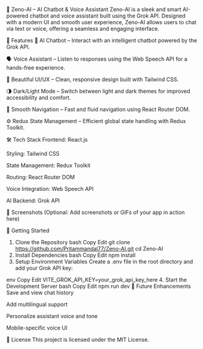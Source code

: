 🤖 Zeno-AI – AI Chatbot & Voice Assistant
Zeno-AI is a sleek and smart AI-powered chatbot and voice assistant built using the Grok API. Designed with a modern UI and smooth user experience, Zeno-AI allows users to chat via text or voice, offering a seamless and engaging interface.

🚀 Features
💬 AI Chatbot – Interact with an intelligent chatbot powered by the Grok API.

🗣️ Voice Assistant – Listen to responses using the Web Speech API for a hands-free experience.

🎨 Beautiful UI/UX – Clean, responsive design built with Tailwind CSS.

🌗 Dark/Light Mode – Switch between light and dark themes for improved accessibility and comfort.

🧭 Smooth Navigation – Fast and fluid navigation using React Router DOM.

⚙️ Redux State Management – Efficient global state handling with Redux Toolkit.

🛠️ Tech Stack
Frontend: React.js

Styling: Tailwind CSS

State Management: Redux Toolkit

Routing: React Router DOM

Voice Integration: Web Speech API

AI Backend: Grok API

📸 Screenshots
(Optional: Add screenshots or GIFs of your app in action here)

🔧 Getting Started
1. Clone the Repository
bash
Copy
Edit
git clone https://github.com/Pritammandal77/Zeno-AI.git
cd Zeno-AI
2. Install Dependencies
bash
Copy
Edit
npm install
3. Setup Environment Variables
Create a .env file in the root directory and add your Grok API key:

env
Copy
Edit
VITE_GROK_API_KEY=your_grok_api_key_here
4. Start the Development Server
bash
Copy
Edit
npm run dev
🌟 Future Enhancements
Save and view chat history

Add multilingual support

Personalize assistant voice and tone

Mobile-specific voice UI

📄 License
This project is licensed under the MIT License.

